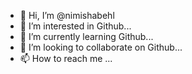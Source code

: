 - 👋 Hi, I’m @nimishabehl
- 👀 I’m interested in Github...
- 🌱 I’m currently learning Github...
- 💞️ I’m looking to collaborate on Github...
- 📫 How to reach me ...

<!---
nimishabehl/nimishabehl is a ✨ special ✨ repository because its `README.md` (this file) appears on your GitHub profile.
You can click the Preview link to take a look at your changes.
--->
